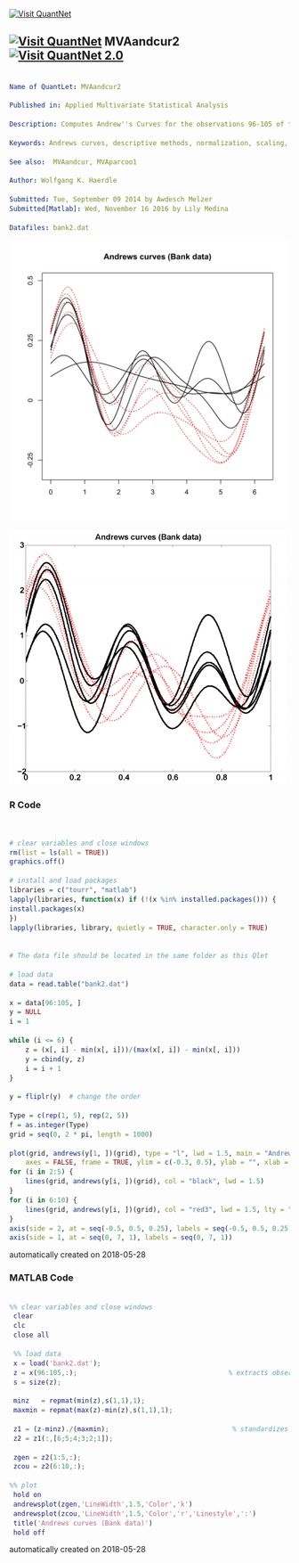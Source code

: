 [<img src="https://github.com/QuantLet/Styleguide-and-FAQ/blob/master/pictures/banner.png" width="888" alt="Visit QuantNet">](http://quantlet.de/)

## [<img src="https://github.com/QuantLet/Styleguide-and-FAQ/blob/master/pictures/qloqo.png" alt="Visit QuantNet">](http://quantlet.de/) **MVAandcur2** [<img src="https://github.com/QuantLet/Styleguide-and-FAQ/blob/master/pictures/QN2.png" width="60" alt="Visit QuantNet 2.0">](http://quantlet.de/)

```yaml

Name of QuantLet: MVAandcur2

Published in: Applied Multivariate Statistical Analysis

Description: Computes Andrew''s Curves for the observations 96-105 of the Swiss bank notes data. The order of the variables is 6,5,4,3,2,1.

Keywords: Andrews curves, descriptive methods, normalization, scaling, financial, plot, graphical representation, data visualization

See also:  MVAandcur, MVAparcoo1

Author: Wolfgang K. Haerdle

Submitted: Tue, September 09 2014 by Awdesch Melzer
Submitted[Matlab]: Wed, November 16 2016 by Lily Medina

Datafiles: bank2.dat

```

![Picture1](MVAandcur2-1.png)

![Picture2](MVAandcur2_matlab.png)

### R Code
```r


# clear variables and close windows
rm(list = ls(all = TRUE))
graphics.off()

# install and load packages
libraries = c("tourr", "matlab")
lapply(libraries, function(x) if (!(x %in% installed.packages())) {
install.packages(x)
})
lapply(libraries, library, quietly = TRUE, character.only = TRUE)


# The data file should be located in the same folder as this Qlet

# load data
data = read.table("bank2.dat")

x = data[96:105, ]
y = NULL
i = 1

while (i <= 6) {
    z = (x[, i] - min(x[, i]))/(max(x[, i]) - min(x[, i]))
    y = cbind(y, z)
    i = i + 1
}

y = fliplr(y)  # change the order

Type = c(rep(1, 5), rep(2, 5))
f = as.integer(Type)
grid = seq(0, 2 * pi, length = 1000)

plot(grid, andrews(y[1, ])(grid), type = "l", lwd = 1.5, main = "Andrews curves (Bank data)", 
    axes = FALSE, frame = TRUE, ylim = c(-0.3, 0.5), ylab = "", xlab = "")
for (i in 2:5) {
    lines(grid, andrews(y[i, ])(grid), col = "black", lwd = 1.5)
}
for (i in 6:10) {
    lines(grid, andrews(y[i, ])(grid), col = "red3", lwd = 1.5, lty = "dotted")
}
axis(side = 2, at = seq(-0.5, 0.5, 0.25), labels = seq(-0.5, 0.5, 0.25))
axis(side = 1, at = seq(0, 7, 1), labels = seq(0, 7, 1))
```

automatically created on 2018-05-28

### MATLAB Code
```matlab

%% clear variables and close windows 
 clear
 clc 
 close all

 %% load data
 x = load('bank2.dat'); 
 z = x(96:105,:);                                      % extracts observations 96-105
 s = size(z);
 
 minz   = repmat(min(z),s(1,1),1);
 maxmin = repmat(max(z)-min(z),s(1,1),1);
 
 z1 = (z-minz)./(maxmin);                               % standardizes the data     
 z2 = z1(:,[6;5;4;3;2;1]); 
 
 zgen = z2(1:5,:);
 zcou = z2(6:10,:);
 
%% plot
 hold on
 andrewsplot(zgen,'LineWidth',1.5,'Color','k')      
 andrewsplot(zcou,'LineWidth',1.5,'Color','r','Linestyle',':')
 title('Andrews curves (Bank data)')
 hold off

```

automatically created on 2018-05-28